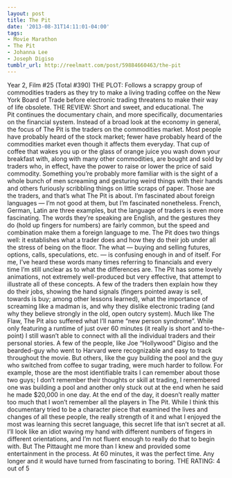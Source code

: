 ```yaml
---
layout: post
title: The Pit
date: '2013-08-31T14:11:01-04:00'
tags:
- Movie Marathon
- The Pit
- Johanna Lee
- Joseph Digiso
tumblr_url: http://reelmatt.com/post/59884660463/the-pit
---
```



Year 2, Film #25 (Total #390)
THE PLOT: Follows a scrappy group of commodities traders as they try to make a living trading coffee on the New York Board of Trade before electronic trading threatens to make their way of life obsolete.
THE REVIEW: Short and sweet, and educational. The Pit continues the documentary chain, and more specifically, documentaries on the financial system. Instead of a broad look at the economy in general, the focus of The Pit is the traders on the commodities market. Most people have probably heard of the stock market; fewer have probably heard of the commodities market even though it affects them everyday. That cup of coffee that wakes you up or the glass of orange juice you wash down your breakfast with, along with many other commodities, are bought and sold by traders who, in effect, have the power to raise or lower the price of said commodity. Something you’re probably more familiar with is the sight of a whole bunch of men screaming and gesturing weird things with their hands and others furiously scribbling things on little scraps of paper. Those are the traders, and that’s what The Pit is about.
I’m fascinated about foreign languages — I’m not good at them, but I’m fascinated nonetheless. French, German, Latin are three examples, but the language of traders is even more fascinating. The words they’re speaking are English, and the gestures they do (hold up fingers for numbers) are fairly common, but the speed and combination make them a foreign language to me. The Pit does two things well: it establishes what a trader does and how they do their job under all the stress of being on the floor. The what — buying and selling futures, options, calls, speculations, etc. — is confusing enough in and of itself. For me, I’ve heard these words many times referring to financials and every time I’m still unclear as to what the differences are. The Pit has some lovely animations, not extremely well-produced but very effective, that attempt to illustrate all of these concepts. A few of the traders then explain how they do their jobs, showing the hand signals (fingers pointed away is sell, towards is buy; among other lessons learned), what the importance of screaming like a madman is, and why they dislike electronic trading (and why they believe strongly in the old, open outcry system).
Much like The Flaw, The Pit also suffered what I’ll name “new person syndrome”. While only featuring a runtime of just over 60 minutes (it really is short and to-the-point) I still wasn’t able to connect with all the individual traders and their personal stories. A few of the people, like Joe “Hollywood” Digiso and the bearded-guy who went to Harvard were recognizable and easy to track throughout the movie. But others, like the guy building the pool and the guy who switched from coffee to sugar trading, were much harder to follow. For example, those are the most identifiable traits I can remember about those two guys; I don’t remember their thoughts or skill at trading, I remembered one was building a pool and another only stuck out at the end when he said he made $20,000 in one day.
At the end of the day, it doesn’t really matter too much that I won’t remember all the players in The Pit. While I think this documentary tried to be a character piece that examined the lives and changes of all these people, the really strength of it and what I enjoyed the most was learning this secret language, this secret life that isn’t secret at all. I’ll look like an idiot waving my hand with different numbers of fingers in different orientations, and I’m not fluent enough to really do that to begin with. But The Pittaught me more than I knew and provided some entertainment in the process. At 60 minutes, it was the perfect time. Any longer and it would have turned from fascinating to boring.
THE RATING: 4 out of 5 
